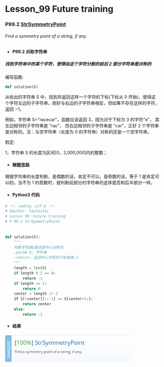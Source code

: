 # Lesson_99 Future training

### P99.2 [StrSymmetryPoint](https://app.codility.com/programmers/lessons/99-future_training/str_symmetry_point/)

###### Find a symmetry point of a string, if any.

- #### P99.2 对称字符串

##### 找到字符串中的某个字符，使得由这个字符分割的前后 2 部分字符串是对称的

编写函数:

```python
def solution(S)
```

从给出的字符串 S 中，找到并返回这样一个字符的下标(下标从 0 开始)，使得这个字符左边的子字符串，刚好与右边的子字符串相反，但如果不存在这样的字符，返回 −1。

例如，字符串 S="racecar"，函数应该返回 3，因为对于下标为 3 的字符"e"， 其左边相邻的子字符串是 "rac"， 而右边相邻的子字符串是 "car"，正好 2 个字符串是对称的。注：与空字符串（长度为 0 的字符串）对称的还是一个空字符串。

假定:

1，字符串 S 的长度为区间[0，2,000,000]内的整数；

- #### 解题思路

根据字符串的长度判断，是偶数的话，肯定不可以。是奇数的话，等于 1 是肯定可以的。当不为 1 的奇数时，就判断前部分的字符串的逆序是否和后半部分一样。

- #### Python3 代码

```python
# -*- coding：utf-8 -*-
# &Author  hanleilei
# Lesson 99：Future training
# P 99.2 StrSymmetryPoint


def solution(S):
    """
    判断字符串S是否是中心对称的
    :param S: 字符串
    :return: 返回中心字符的下标或者-1
    """
    length = len(S)
    if length % 2 == 0:
        return -1
    if length == 1:
        return 0
    center = length // 2
    if S[:center][::-1] == S[center+1:]:
        return center
    else:
        return -1
```

- #### 结果

![image](https://github.com/hanleilei/codility_lession/blob/master/L99_Future%20training/99.2w.png)
